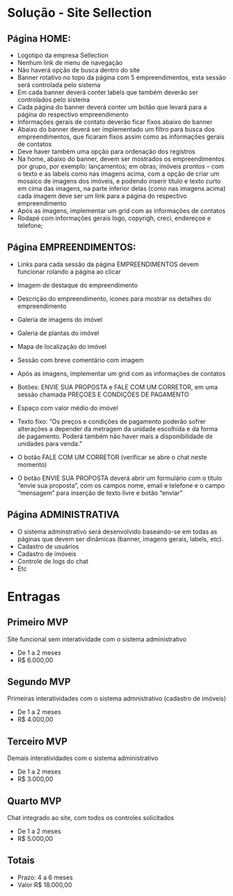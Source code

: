 # Solução - Site Sellection

## Página HOME:
* Logotipo da empresa Sellection
* Nenhum link de menu de navegação
* Não haverá opção de busca dentro do site
* Banner rotativo no topo da página com 5 empreendimentos, esta sessão será controlada pelo sistema 
* Em cada banner deverá conter labels que também deverão ser controlados pelo sistema
* Cada página do banner deverá conter um botão que levará para a página do respectivo empreendimento
* Informações gerais de contato deverão ficar fixos abaixo do banner
* Abaixo do banner deverá ser implementado um filtro para busca dos empreendimentos, que ficaram fixos assim como as informações gerais de contatos
* Deve haver também uma opção para ordenação dos registros
* Na home, abaixo do banner, devem ser mostrados os empreendimentos por grupo, por exemplo: lançamentos;
em obras; imóveis prontos – com o texto e as labels como nas imagens acima, com a opção de criar um mosaico de imagens dos imóveis, e podendo inserir título e texto curto em cima das imagens, na parte inferior delas (como nas imagens acima) cada imagem deve ser um link para a página do respectivo empreendimento 
* Após as imagens, implementar um grid com as informações de contatos
* Rodapé com informações gerais logo, copyrigh, creci, endereçoe e telefone;

## Página EMPREENDIMENTOS:
* Links para cada sessão da página EMPREENDIMENTOS devem funcionar rolando a página ao clicar 
* Imagem de destaque do empreendimento
* Descrição do empreendimento, icones para mostrar os detalhes do empreendimento
* Galeria de imagens do imóvel
* Galeria de plantas do imóvel
* Mapa de localização do imóvel
* Sessão com breve comentário com imagem
* Após as imagens, implementar um grid com as informações de contatos
* Botões: ENVIE SUA PROPOSTA e FALE COM UM CORRETOR, em uma sessão chamada PREÇOES E CONDIÇÕES DE PAGAMENTO
* Espaço com valor médio do imóvel
* Texto fixo: “Os preços e condições de pagamento poderão sofrer
alterações a depender da metragem da unidade escolhida e da forma de pagamento. Poderá também não haver
mais a disponibilidade de unidades para venda.”

* O botão FALE COM UM CORRETOR (verificar se abre o chat neste momento)

* O botão ENVIE SUA PROPOSTA deverá abrir um formulário com o título “envie sua proposta”, com os campos nome, email e telefone e o campo “mensagem” para inserção de texto livre e botão “enviar”

## Página ADMINISTRATIVA
* O sistema adminstrativo será desenvolvido baseando-se em todas as páginas que devem ser dinâmicas (banner, imagens gerais, labels, etc).
* Cadastro de usuários
* Cadastro de imóveis
* Controle de logs do chat
* Etc

# Entragas

## Primeiro MVP
Site funcional sem interatividade com o sistema administrativo
* De 1 a 2 meses
* R$ 6.000,00

## Segundo MVP
Primeiras interatividades com o sistema admnistrativo (cadastro de imóveis)
* De 1 a 2 meses
* R$ 4.000,00

## Terceiro MVP
Demais interatividades com o sistema administrativo 
* De 1 a 2 meses
* R$ 3.000,00

## Quarto MVP
Chat integrado ao site, com todos os controles solicitados
* De 1 a 2 meses
* R$ 5.000,00

## Totais 
* Prazo: 4 a 6 meses 
* Valor R$ 18.000,00
